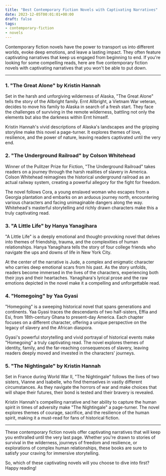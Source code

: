 ```yaml
---
title: "Best Contemporary Fiction Novels with Captivating Narratives"
date: 2023-12-05T00:01:01+00:00
draft: false
tags:
- contemporary-fiction
- novels
---
```


Contemporary fiction novels have the power to transport us into different worlds, evoke deep emotions, and leave a lasting impact. They often feature captivating narratives that keep us engaged from beginning to end. If you're looking for some compelling reads, here are five contemporary fiction novels with captivating narratives that you won't be able to put down.

---

### 1. "The Great Alone" by Kristin Hannah

Set in the harsh and unforgiving wilderness of Alaska, "The Great Alone" tells the story of the Allbright family. Ernt Allbright, a Vietnam War veteran, decides to move his family to Alaska in search of a fresh start. They face the challenges of surviving in the remote wilderness, battling not only the elements but also the darkness within Ernt himself.

Kristin Hannah's vivid descriptions of Alaska's landscapes and the gripping storyline make this novel a page-turner. It explores themes of love, resilience, and the power of nature, leaving readers captivated until the very end.

### 2. "The Underground Railroad" by Colson Whitehead

Winner of the Pulitzer Prize for Fiction, "The Underground Railroad" takes readers on a journey through the harsh realities of slavery in America. Colson Whitehead reimagines the historical underground railroad as an actual railway system, creating a powerful allegory for the fight for freedom.

The novel follows Cora, a young enslaved woman who escapes from a Georgia plantation and embarks on an arduous journey north, encountering various characters and facing unimaginable dangers along the way. Whitehead's masterful storytelling and richly drawn characters make this a truly captivating read.

### 3. "A Little Life" by Hanya Yanagihara

"A Little Life" is a deeply emotional and thought-provoking novel that delves into themes of friendship, trauma, and the complexities of human relationships. Hanya Yanagihara tells the story of four college friends who navigate the ups and downs of life in New York City.

At the center of the narrative is Jude, a complex and enigmatic character who carries deep emotional scars from his past. As the story unfolds, readers become immersed in the lives of the characters, experiencing both their joys and their heartaches. Yanagihara's lyrical prose and the raw emotions depicted in the novel make it a compelling and unforgettable read.

### 4. "Homegoing" by Yaa Gyasi

"Homegoing" is a sweeping historical novel that spans generations and continents. Yaa Gyasi traces the descendants of two half-sisters, Effia and Esi, from 18th-century Ghana to present-day America. Each chapter focuses on a different character, offering a unique perspective on the legacy of slavery and the African diaspora.

Gyasi's powerful storytelling and vivid portrayal of historical events make "Homegoing" a truly captivating read. The novel explores themes of identity, family, and the far-reaching consequences of slavery, leaving readers deeply moved and invested in the characters' journeys.

### 5. "The Nightingale" by Kristin Hannah

Set in France during World War II, "The Nightingale" follows the lives of two sisters, Vianne and Isabelle, who find themselves in vastly different circumstances. As they navigate the horrors of war and make choices that will shape their futures, their bond is tested and their bravery is revealed.

Kristin Hannah's compelling narrative and her ability to capture the human spirit in times of adversity make "The Nightingale" a page-turner. The novel explores themes of courage, sacrifice, and the resilience of the human spirit, making it a must-read for fans of historical fiction.

---

These contemporary fiction novels offer captivating narratives that will keep you enthralled until the very last page. Whether you're drawn to stories of survival in the wilderness, journeys of freedom and resilience, or explorations of complex human relationships, these books are sure to satisfy your craving for immersive storytelling.

So, which of these captivating novels will you choose to dive into first? Happy reading!